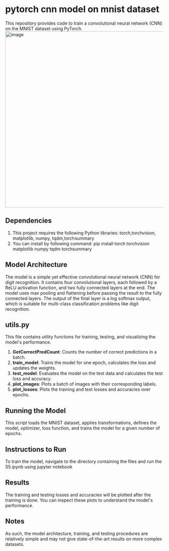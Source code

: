 # pytorch cnn model on mnist dataset
This repository provides code  to train a convolutional neural network (CNN) on the MNIST dataset using PyTorch.
<img width="560" alt="image" src="https://github.com/hemant1456/pytorch_mnist/assets/19394814/e985bef0-87a3-4c86-9d1c-6814d612f6a1">


## Dependencies
1. This project requires the following Python libraries: torch,torchvision, matplotlib, numpy, tqdm,torchsummary
2. You can install by following command: pip install torch torchvision matplotlib numpy tqdm torchsummary


## Model Architecture 
The model is a simple yet effective convolutional neural network (CNN) for digit recognition. It contains four convolutional layers, each followed by a ReLU activation function, and two fully connected layers at the end. The model uses max pooling and flattening before passing the result to the fully connected layers. The output of the final layer is a log softmax output, which is suitable for multi-class classification problems like digit recognition.

## utils.py
This file contains utility functions for training, testing, and visualizing the model's performance.
1. **GetCorrectPredCount**: Counts the number of correct predictions in a batch.
2. **train_model**: Trains the model for one epoch, calculates the loss and updates the weights.
3. **test_model**: Evaluates the model on the test data and calculates the test loss and accuracy.
4. **plot_images**: Plots a batch of images with their corresponding labels.
5. **plot_losses**: Plots the training and test losses and accuracies over epochs.

## Running the Model
This script loads the MNIST dataset, applies transformations, defines the model, optimizer, loss function, and trains the model for a given number of epochs.

## Instructions to Run 
To train the model, navigate to the directory containing the files and run the S5.ipynb using jupyter notebook

## Results
The training and testing losses and accuracies will be plotted after the training is done. You can inspect these plots to understand the model's performance.

## Notes 
As such, the model architecture, training, and testing procedures are relatively simple and may not give state-of-the-art results on more complex datasets.

